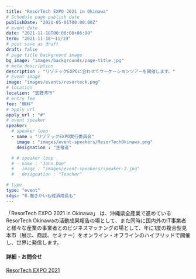 ```yaml
---
title: "ResorTech EXPO 2021 in Okinawa"
# Schedule page publish date
publishDate: "2021-05-01T00:00:00Z"
# event date
date: "2021-11-18T00:00:00+06:00"
term: "2021-11-18～11/19"
# post save as draft
draft: false
# page title background image
bg_image: "images/backgrounds/page-title.jpg"
# meta description
description : "リゾテックEXPOに合わせてワーケーションツアーを開催します。"
# Event image
image: "images/events/resorteck.png"
# location
location: "宜野湾市"
# entry fee
fee: "無料"
# apply url
apply_url : "#"
# event speaker
speaker:
  # speaker loop
  - name : "リゾテックEXPO実行委員会"
    image : "images/event-speakers/ResorTechOkinawa.png"
    designation : "主催者"

  # # speaker loop
  # - name : "John Doe"
  #   image : "images/event-speakers/speaker-2.jpg"
  #   designation : "Teacher"

# type
type: "event"
sdgs: "8.働きがいも経済成長も"
---
```


「ResorTech EXPO 2021 in Okinawa」 は、沖縄県全産業で進めているResorTech Okinawaの活動成果報告の場として、また同時に国内外のIT事業者と様々な産業の事業者とのビジネスマッチングの場として、年に1度の複合型見本市（展示、商談、セミナー）をオンライン・オフラインのハイブリッドで開催し、世界に発信します。  
  
#### 詳細・お問合せ
<a href="https://resortech-expo.okinawa/" target="_blank">ResorTech EXPO 2021</a>  
